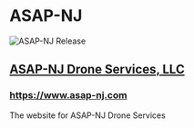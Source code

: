 # ASAP-NJ
![ASAP-NJ Release](https://img.shields.io/badge/release-v1.0.1-blue.svg)
## [ASAP-NJ Drone Services, LLC](https://www.asap-nj.com)
### https://www.asap-nj.com
The website for ASAP-NJ Drone Services